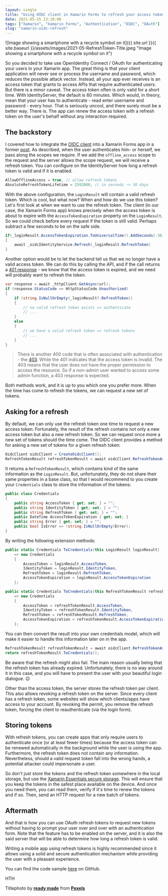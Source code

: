 ```yaml
---
layout: single
title: "Using OIDC client in Xamarin Forms to refresh your access token"
date: 2021-05-25 13:10:00
tags: ["Xamarin", "Xamarin Forms", "Authentication", "OIDC", "OAuth"]
slug: "xamarin-oidc-refresh"
---
```


![Image showing a smartphone with a recycle symbol on it]({{ site.url }}{{ site.baseurl }}/assets/images/2021-05-RefreshToken-Title.jpeg "Image showing a smartphone with a recycle symbol on it")

So you decided to take use OpenIdentity Connect / OAuth for authenticating your users in your Xamarin app. The great thing is that your client application will never see or process the username and password, which reduces the possible attack vector. Instead, all your app ever receives is an access token that grants to access APIs that require authenticated users. But there is a minor caveat. The access token often is only valid for a short time. With IdentityServer, the default is 60 minutes. Which would, in theory, mean that your user has to authenticate - read enter username and password - every hour. That is seriously uncool, and there surely must be a better way. There is. The app can renew the access token with a refresh token on the user's behalf without any interaction required.
<!--more-->



## The backstory

I covered how to integrate the [OIDC client](https://github.com/IdentityModel/IdentityModel.OidcClient) into a Xamarin Forms app in a former [post](https://mallibone/post/xamarin-oidc). As described, when the user authenticates him- or herself, we pass along the scopes we require. If we add the `offline_access` scope to the request and the server allows the scope request, we will receive a refresh token. You can configure on the IdentityServer how long a refresh token is valid and if it is enabled.

```c#
AllowOfflineAccess = true, // allow refresh tokens
AbsoluteRefreshTokenLifetime = 2592000, // in seconds ~> 30 days
```

With the above configuration, the `LoginResult` will contain a valid refresh token. Which is cool, but what now? When and how do we use this token? Let's first look at when we want to use the refresh token. The client (in our case, the Xamarin Forms app) knows precisely when the access token is about to expire with the `AccessTokenExpiration` property on the `LoginResult`. So we could check before every request if the token is still valid. Perhaps subtract a few seconds to be on the safe side.

```c#
if(_loginResult.AccessTokenExpiration.ToUniversalTime().AddSeconds(-30) > DateTime.UtcNow)
{
    await _oidcIdentityService.Refresh(_loginResult.RefreshToken)
}
```

Another option would be to let the backend tell us that we no longer have a valid access token. We can do this by calling the API, and if the call returns a [401 response](https://en.wikipedia.org/wiki/List_of_HTTP_status_codes#4xx_client_errors) - we know that the access token is expired, and we need will probably want to refresh the token.

```c#
var response = await _httpClient.GetAsync(url);
if (response.StatusCode == HttpStatusCode.Unauthorized)
{
    if (string.IsNullOrEmpty(_loginResult?.RefreshToken))
    {
        // no valid refresh token exists => authenticate
        // ...
    }
    else
    {
        // we have a valid refresh token => refresh tokens
        // ...
    }
}
```

> There is another 400 code that is often associated with authentication - the [403](https://en.wikipedia.org/wiki/HTTP_403). While the 401 indicates that the access token is invalid. The 403 means that the user does not have the proper permission to access the resource. So if a non-admin user wanted to access some admin function, a 403 response is expected.

Both methods work, and it is up to you which one you prefer more. When the time has come to refresh the tokens, we can request a new set of tokens.

## Asking for a refresh

By default, we can only use the refresh token one time to request a new access token. Fortunately, the result of the refresh contains not only a new access token but also a new refresh token. So we can request once more a new set of tokens should the time come. The OIDC client provides a method for asking a new set of tokens for a given refresh token:

```c#
OidcClient oidcClient = CreateOidcClient();
RefreshTokenResult refreshTokenResult = await oidcClient.RefreshTokenAsync(refreshToken);
```

It returns a `RefreshTokenResult`, which contains kind of the same information as the `LoginResult`. But, unfortunately, they do not share their same properties in a base class, so that I would recommend to you create your `Credentials` class to store the information of the tokens:

```c#
public class Credentials
{
    public string AccessToken { get; set; } = "";
    public string IdentityToken { get; set; } = "";
    public string RefreshToken { get; set; } = "";
    public DateTime AccessTokenExpiration { get; set; }
    public string Error { get; set; } = "";
    public bool IsError => !string.IsNullOrEmpty(Error);
}
```

By writing the following extension methods:

```c#
public static Credentials ToCredentials(this LoginResult loginResult)
    => new Credentials
    {
        AccessToken = loginResult.AccessToken,
        IdentityToken = loginResult.IdentityToken,
        RefreshToken = loginResult.RefreshToken,
        AccessTokenExpiration = loginResult.AccessTokenExpiration
    };

public static Credentials ToCredentials(this RefreshTokenResult refreshTokenResult)
    => new Credentials
    {
        AccessToken = refreshTokenResult.AccessToken,
        IdentityToken = refreshTokenResult.IdentityToken,
        RefreshToken = refreshTokenResult.RefreshToken,
        AccessTokenExpiration = refreshTokenResult.AccessTokenExpiration
    };
```

You can then convert the result into your own credentials model, which will make it easier to handle this information later on in the app.

```c#
RefreshTokenResult refreshTokenResult = await oidcClient.RefreshTokenAsync(refreshToken);
return refreshTokenResult.ToCredentials();
```

Be aware that the refresh might also fail. The main reason usually being that the refresh token has already expired. Unfortunately, there is no way around it in this case, and you will have to present the user with your beautiful login dialogue. 😉

Other than the access token, the server stores the refresh token per client. This also allows revoking a refresh token on the server. Since every client has a refresh token, some websites will show which clients/apps have access to your account. By revoking the permit, you remove the refresh token, forcing the client to reauthenticate (via the login form).



## Storing tokens

With refresh tokens, you can create apps that only require users to authenticate once (or at least fewer times) because the access token can be renewed automatically in the background while the user is using the app. Furthermore, the refresh token does not contain any information. Nevertheless, should a valid request token fall into the wrong hands, a potential attacker could impersonate a user.

So don't just store the tokens and the refresh token somewhere in the local storage, but use the [Xamarin Essentials secure storage](https://docs.microsoft.com/en-us/xamarin/essentials/secure-storage?tabs=ios). This will ensure that you keep the tokens in the safest place available on the device. And once you need them, you can read them, verify if it's time to renew the tokens and if so. Then, send an HTTP request for a new batch of tokens.



## Aftermath

And that is how you can use OAuth refresh tokens to request new tokens without having to prompt your user over and over with an authentication form. Note that the feature has to be enabled on the server, and it is also the said server that will be able to determine how long a refresh token is valid.

Writing a mobile app using refresh tokens is highly recommended since it allows using a solid and secure authentication mechanism while providing the user with a pleasant experience.

You can find the code sample [here](https://github.com/mallibone/XamarinIdentity101) on GitHub.

HTH

Titlephoto by **[ready made](https://www.pexels.com/@readymade?utm_content=attributionCopyText&utm_medium=referral&utm_source=pexels)** from **[Pexels](https://www.pexels.com/photo/mobile-phone-with-green-recycling-sign-and-mesh-bag-3850512/?utm_content=attributionCopyText&utm_medium=referral&utm_source=pexels)**